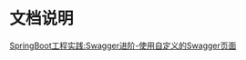 # 文档说明

[SpringBoot工程实践:Swagger进阶-使用自定义的Swagger页面](http://blog.kimzing.com/springboot/swagger/SpringBoot%E5%B7%A5%E7%A8%8B%E5%AE%9E%E8%B7%B5:Swagger%E8%BF%9B%E9%98%B6-%E4%BD%BF%E7%94%A8%E8%87%AA%E5%AE%9A%E4%B9%89%E7%9A%84Swagger%E9%A1%B5%E9%9D%A2/)